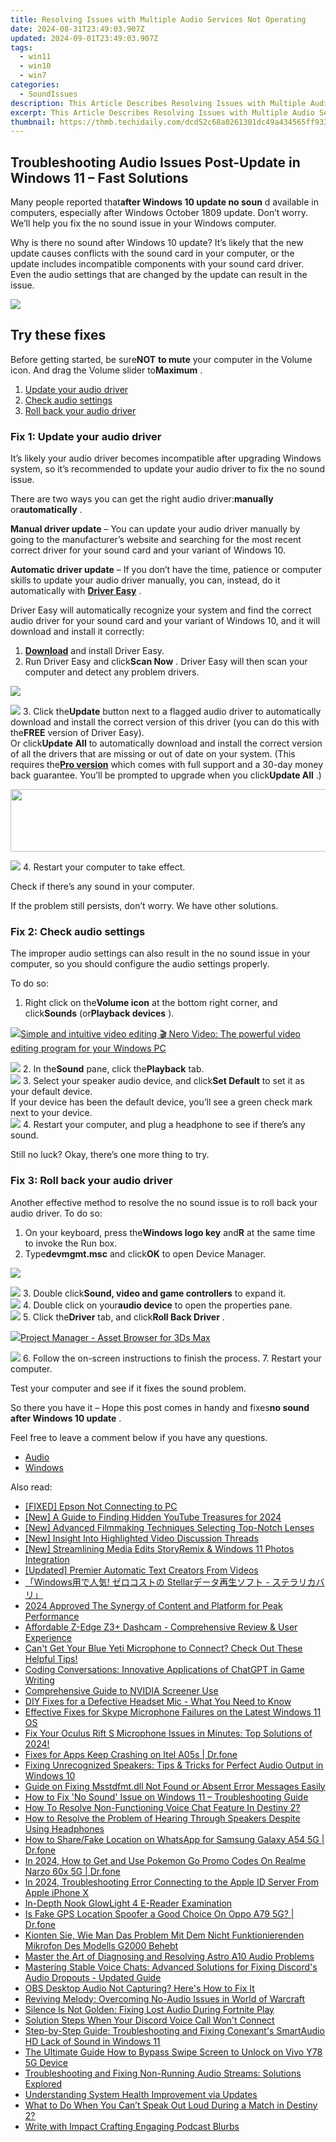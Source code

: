 ```yaml
---
title: Resolving Issues with Multiple Audio Services Not Operating
date: 2024-08-31T23:49:03.907Z
updated: 2024-09-01T23:49:03.907Z
tags:
  - win11
  - win10
  - win7
categories:
  - SoundIssues
description: This Article Describes Resolving Issues with Multiple Audio Services Not Operating
excerpt: This Article Describes Resolving Issues with Multiple Audio Services Not Operating
thumbnail: https://thmb.techidaily.com/dcd52c68a0261301dc49a434565ff933798115ab3a2be4caf338af3c874b626b.jpg
---
```


## Troubleshooting Audio Issues Post-Update in Windows 11 – Fast Solutions

Many people reported that**after Windows 10 update no soun** d available in computers, especially after Windows October 1809 update. Don’t worry. We’ll help you fix the no sound issue in your Windows computer.

 Why is there no sound after Windows 10 update? It’s likely that the new update causes conflicts with the sound card in your computer, or the update includes incompatible components with your sound card driver. Even the audio settings that are changed by the update can result in the issue.

<!-- affiliate ads begin -->
<a href="https://shop.mondly.com/affiliate.php?ACCOUNT=ATISTUDI&AFFILIATE=108875&PATH=https%3A%2F%2Fwww.mondly.com%3FAFFILIATE%3D108875%26RESOURCE%3D%2BEducational%2B970x90%2B"><img src="https://secure.avangate.com/images/merchant/69c418c33ec2e1a4267fa9bb77fa1428/educational-970x90.gif" border="0"></a>
<!-- affiliate ads end -->
## Try these fixes

 Before getting started, be sure**NOT** **to mute** your computer in the Volume icon. And drag the Volume slider to**Maximum** .

1. [Update your audio driver](https://tools.techidaily.com/drivereasy/download/)
2. [Check audio settings](https://tools.techidaily.com/drivereasy/download/)
3. [Roll back your audio driver](https://tools.techidaily.com/drivereasy/download/)

### Fix 1: Update your audio driver

 It’s likely your audio driver becomes incompatible after upgrading Windows system, so it’s recommended to update your audio driver to fix the no sound issue.

 There are two ways you can get the right audio driver:**manually** or**automatically** .

**Manual driver update** – You can update your audio driver manually by going to the manufacturer’s website and searching for the most recent correct driver for your sound card and your variant of Windows 10.

**Automatic driver update** – If you don’t have the time, patience or computer skills to update your audio driver manually, you can, instead, do it automatically with **[Driver Easy](https://tools.techidaily.com/drivereasy/download/)**  .

 Driver Easy will automatically recognize your system and find the correct audio driver for your sound card and your variant of Windows 10, and it will download and install it correctly:

1. [**Download**](https://tools.techidaily.com/drivereasy/download/) and install Driver Easy.
2. Run Driver Easy and click**Scan Now** . Driver Easy will then scan your computer and detect any problem drivers.  
<!-- affiliate ads begin -->
<a href="https://secure.2checkout.com/order/checkout.php?PRODS=3727260&QTY=1&AFFILIATE=108875&CART=1"><img src="http://www.aiseesoft.com/avangate/30p/banner.jpg" border="0"></a>
<!-- affiliate ads end -->
![](https://images.drivereasy.com/wp-content/uploads/2018/10/img_5bc72204e5e8f.jpg)
3. Click the**Update** button next to a flagged audio driver to automatically download and install the correct version of this driver (you can do this with the**FREE** version of Driver Easy).  
 Or click**Update** **All** to automatically download and install the correct version of all the drivers that are missing or out of date on your system. (This requires the[**Pro version**](https://tools.techidaily.com/drivereasy/download/) which comes with full support and a 30-day money back guarantee. You’ll be prompted to upgrade when you click**Update All** .)  
<!-- affiliate ads begin -->
<a href="https://imp.i110150.net/c/5597632/924299/11305" target="_top" id="924299"><img src="//a.impactradius-go.com/display-ad/11305-924299" border="0" alt="" width="520" height="100"/></a>
<!-- affiliate ads end -->
![](https://images.drivereasy.com/wp-content/uploads/2018/10/img_5bc72220f11f9.jpg)
4. Restart your computer to take effect.

Check if there’s any sound in your computer.

 If the problem still persists, don’t worry. We have other solutions.

### Fix 2: Check audio settings

 The improper audio settings can also result in the no sound issue in your computer, so you should configure the audio settings properly.

To do so:

1. Right click on the**Volume icon** at the bottom right corner, and click**Sounds** (or**Playback devices** ).  
<!-- affiliate ads begin -->
<a href="https://store.nero.com/order/checkout.php?PRODS=42296685&QTY=1&AFFILIATE=108875&CART=1"><img src="http://cdnwww.nero.com/nero-com-wAssets/img/banners/2022/video-pp/ScreenshotSlider/Nero-Video-Advanced-editing.JPG" border="0">Simple and intuitive video editing
🎬 Nero Video:
The powerful video editing program for your Windows PC</a>
<!-- affiliate ads end -->
![](https://images.drivereasy.com/wp-content/uploads/2018/02/img_5a962b29937b9.png)
2. In the**Sound** pane, click the**Playback** tab.  
![](https://images.drivereasy.com/wp-content/uploads/2018/10/img_5bc7201dbcc98.jpg)
3. Select your speaker audio device, and click**Set Default** to set it as your default device.  
 If your device has been the default device, you’ll see a green check mark next to your device.  
![](https://images.drivereasy.com/wp-content/uploads/2018/10/img_5bc72066a032c.jpg)
4. Restart your computer, and plug a headphone to see if there’s any sound.

Still no luck? Okay, there’s one more thing to try.

### Fix 3: Roll back your audio driver

 Another effective method to resolve the no sound issue is to roll back your audio driver. To do so:

1. On your keyboard, press the**Windows logo key** and**R** at the same time to invoke the Run box.
2. Type**devmgmt.msc** and click**OK** to open Device Manager.  
<!-- affiliate ads begin -->
<a href="https://secure.2checkout.com/order/checkout.php?PRODS=4729320&QTY=1&AFFILIATE=108875&CART=1"><img src="https://secure.avangate.com/images/merchant/f7f07e7dab09533bc71247a5b29a7373/products/2_iDeviceMessageBox.png" border="0"></a>
<!-- affiliate ads end -->
![](https://images.drivereasy.com/wp-content/uploads/2018/10/img_5bc721431cb33.jpg)
3. Double click**Sound, video and game controllers** to expand it.  
![](https://images.drivereasy.com/wp-content/uploads/2018/10/img_5bc72165a0e6f.jpg)
4. Double click on your**audio device** to open the properties pane.  
![](https://images.drivereasy.com/wp-content/uploads/2018/10/img_5bc7218e14fa5.jpg)
5. Click the**Driver** tab, and click**Roll Back Driver** .  
<!-- affiliate ads begin -->
<a href="https://secure.2checkout.com/order/checkout.php?PRODS=4709458&QTY=1&AFFILIATE=108875&CART=1"><img src="https://3d-kstudio.com/wp-content/uploads/2019/10/Project-Manager-version-3-1600x900-768x419.jpg" border="0">Project Manager - Asset Browser for 3Ds Max</a>
<!-- affiliate ads end -->
![](https://images.drivereasy.com/wp-content/uploads/2018/10/img_5bc721ba8a50e.jpg)
6. Follow the on-screen instructions to finish the process.
7. Restart your computer.

Test your computer and see if it fixes the sound problem.

 So there you have it – Hope this post comes in handy and fixes**no sound after Windows 10 update** .

Feel free to leave a comment below if you have any questions.

* [Audio](https://tools.techidaily.com/drivereasy/download/)
* [Windows](https://tools.techidaily.com/drivereasy/download/)

<ins class="adsbygoogle"
     style="display:block"
     data-ad-format="autorelaxed"
     data-ad-client="ca-pub-7571918770474297"
     data-ad-slot="1223367746"></ins>



<ins class="adsbygoogle"
     style="display:block"
     data-ad-client="ca-pub-7571918770474297"
     data-ad-slot="8358498916"
     data-ad-format="auto"
     data-full-width-responsive="true"></ins>

<span class="atpl-alsoreadstyle">Also read:</span>
<div><ul>
<li><a href="https://sound-issues.techidaily.com/fixed-epson-not-connecting-to-pc/"><u>[FIXED] Epson Not Connecting to PC</u></a></li>
<li><a href="https://youtube-blog.techidaily.com/-guide-to-finding-hidden-youtube-treasures-for-2024/"><u>[New] A Guide to Finding Hidden YouTube Treasures for 2024</u></a></li>
<li><a href="https://youtube-data.techidaily.com/dvanced-filmmaking-techniques-selecting-top-notch-lenses/"><u>[New] Advanced Filmmaking Techniques  Selecting Top-Notch Lenses</u></a></li>
<li><a href="https://facebook-video-share.techidaily.com/new-insight-into-highlighted-video-discussion-threads/"><u>[New] Insight Into Highlighted Video Discussion Threads</u></a></li>
<li><a href="https://some-guidance.techidaily.com/new-streamlining-media-edits-storyremix-and-windows-11-photos-integration/"><u>[New] Streamlining Media Edits  StoryRemix & Windows 11 Photos Integration</u></a></li>
<li><a href="https://youtube-blog.techidaily.com/ed-premier-automatic-text-creators-from-videos/"><u>[Updated] Premier Automatic Text Creators From Videos</u></a></li>
<li><a href="https://data-recovery.techidaily.com/1720600581354-windows-stellar/"><u>「Windows用で人気! ゼロコストの Stellarデータ再生ソフト - ステラリカバリ」</u></a></li>
<li><a href="https://article-helps.techidaily.com/2024-approved-the-synergy-of-content-and-platform-for-peak-performance/"><u>2024 Approved  The Synergy of Content and Platform for Peak Performance</u></a></li>
<li><a href="https://sound-issues.techidaily.com/affordable-z-edge-z3plus-dashcam-comprehensive-review-and-user-experience/"><u>Affordable Z-Edge Z3+ Dashcam - Comprehensive Review & User Experience</u></a></li>
<li><a href="https://sound-issues.techidaily.com/1723016333284-cant-get-your-blue-yeti-microphone-to-connect-check-out-these-helpful-tips/"><u>Can't Get Your Blue Yeti Microphone to Connect? Check Out These Helpful Tips!</u></a></li>
<li><a href="https://tech-savvy.techidaily.com/coding-conversations-innovative-applications-of-chatgpt-in-game-writing/"><u>Coding Conversations: Innovative Applications of ChatGPT in Game Writing</u></a></li>
<li><a href="https://visual-screen-recording.techidaily.com/comprehensive-guide-to-nvidia-screener-use/"><u>Comprehensive Guide to NVIDIA Screener Use</u></a></li>
<li><a href="https://sound-issues.techidaily.com/diy-fixes-for-a-defective-headset-mic-what-you-need-to-know/"><u>DIY Fixes for a Defective Headset Mic - What You Need to Know</u></a></li>
<li><a href="https://sound-issues.techidaily.com/effective-fixes-for-skype-microphone-failures-on-the-latest-windows-11-os/"><u>Effective Fixes for Skype Microphone Failures on the Latest Windows 11 OS</u></a></li>
<li><a href="https://sound-issues.techidaily.com/fix-your-oculus-rift-s-microphone-issues-in-minutes-top-solutions-of-2024/"><u>Fix Your Oculus Rift S Microphone Issues in Minutes: Top Solutions of 2024!</u></a></li>
<li><a href="https://howto.techidaily.com/fixes-for-apps-keep-crashing-on-itel-a05s-drfone-by-drfone-fix-android-problems-fix-android-problems/"><u>Fixes for Apps Keep Crashing on Itel A05s | Dr.fone</u></a></li>
<li><a href="https://sound-issues.techidaily.com/fixing-unrecognized-speakers-tips-and-tricks-for-perfect-audio-output-in-windows-10/"><u>Fixing Unrecognized Speakers: Tips & Tricks for Perfect Audio Output in Windows 10</u></a></li>
<li><a href="https://tech-recovery.techidaily.com/guide-on-fixing-msstdfmtdll-not-found-or-absent-error-messages-easily/"><u>Guide on Fixing Msstdfmt.dll Not Found or Absent Error Messages Easily</u></a></li>
<li><a href="https://sound-issues.techidaily.com/how-to-fix-no-sound-issue-on-windows-11-troubleshooting-guide/"><u>How to Fix 'No Sound' Issue on Windows 11 – Troubleshooting Guide</u></a></li>
<li><a href="https://sound-issues.techidaily.com/how-to-resolve-non-functioning-voice-chat-feature-in-destiny-2/"><u>How To Resolve Non-Functioning Voice Chat Feature In Destiny 2?</u></a></li>
<li><a href="https://sound-issues.techidaily.com/how-to-resolve-the-problem-of-hearing-through-speakers-despite-using-headphones/"><u>How to Resolve the Problem of Hearing Through Speakers Despite Using Headphones</u></a></li>
<li><a href="https://location-social.techidaily.com/how-to-sharefake-location-on-whatsapp-for-samsung-galaxy-a54-5g-drfone-by-drfone-virtual-android/"><u>How to Share/Fake Location on WhatsApp for Samsung Galaxy A54 5G | Dr.fone</u></a></li>
<li><a href="https://pokemon-go-android.techidaily.com/in-2024-how-to-get-and-use-pokemon-go-promo-codes-on-realme-narzo-60x-5g-drfone-by-drfone-virtual-android/"><u>In 2024, How to Get and Use Pokemon Go Promo Codes On Realme Narzo 60x 5G | Dr.fone</u></a></li>
<li><a href="https://apple-account.techidaily.com/in-2024-troubleshooting-error-connecting-to-the-apple-id-server-from-apple-iphone-x-by-drfone-ios/"><u>In 2024, Troubleshooting Error Connecting to the Apple ID Server From Apple iPhone X</u></a></li>
<li><a href="https://buynow-marvelous.techidaily.com/in-depth-nook-glowlight-4-e-reader-examination/"><u>In-Depth Nook GlowLight 4 E-Reader Examination</u></a></li>
<li><a href="https://phone-solutions.techidaily.com/is-fake-gps-location-spoofer-a-good-choice-on-oppo-a79-5g-drfone-by-drfone-virtual-android/"><u>Is Fake GPS Location Spoofer a Good Choice On Oppo A79 5G? | Dr.fone</u></a></li>
<li><a href="https://sound-issues.techidaily.com/kionten-sie-wie-man-das-problem-mit-dem-nicht-funktionierenden-mikrofon-des-modells-g2000-behebt/"><u>Kionten Sie, Wie Man Das Problem Mit Dem Nicht Funktionierenden Mikrofon Des Modells G2000 Behebt</u></a></li>
<li><a href="https://sound-issues.techidaily.com/master-the-art-of-diagnosing-and-resolving-astro-a10-audio-problems/"><u>Master the Art of Diagnosing and Resolving Astro A10 Audio Problems</u></a></li>
<li><a href="https://sound-issues.techidaily.com/mastering-stable-voice-chats-advanced-solutions-for-fixing-discords-audio-dropouts-updated-guide/"><u>Mastering Stable Voice Chats: Advanced Solutions for Fixing Discord's Audio Dropouts - Updated Guide</u></a></li>
<li><a href="https://sound-issues.techidaily.com/1723015784354-obs-desktop-audio-not-capturing-heres-how-to-fix-it/"><u>OBS Desktop Audio Not Capturing? Here's How to Fix It</u></a></li>
<li><a href="https://sound-issues.techidaily.com/reviving-melody-overcoming-no-audio-issues-in-world-of-warcraft/"><u>Reviving Melody: Overcoming No-Audio Issues in World of Warcraft</u></a></li>
<li><a href="https://sound-issues.techidaily.com/silence-is-not-golden-fixing-lost-audio-during-fortnite-play/"><u>Silence Is Not Golden: Fixing Lost Audio During Fortnite Play</u></a></li>
<li><a href="https://sound-issues.techidaily.com/solution-steps-when-your-discord-voice-call-wont-connect/"><u>Solution Steps When Your Discord Voice Call Won't Connect</u></a></li>
<li><a href="https://sound-issues.techidaily.com/step-by-step-guide-troubleshooting-and-fixing-conexants-smartaudio-hd-lack-of-sound-in-windows-11/"><u>Step-by-Step Guide: Troubleshooting and Fixing Conexant's SmartAudio HD Lack of Sound in Windows 11</u></a></li>
<li><a href="https://android-unlock.techidaily.com/the-ultimate-guide-how-to-bypass-swipe-screen-to-unlock-on-vivo-y78-5g-device-by-drfone-android/"><u>The Ultimate Guide How to Bypass Swipe Screen to Unlock on Vivo Y78 5G Device</u></a></li>
<li><a href="https://sound-issues.techidaily.com/troubleshooting-and-fixing-non-running-audio-streams-solutions-explored/"><u>Troubleshooting and Fixing Non-Running Audio Streams: Solutions Explored</u></a></li>
<li><a href="https://win11.techidaily.com/understanding-system-health-improvement-via-updates/"><u>Understanding System Health Improvement via Updates</u></a></li>
<li><a href="https://sound-issues.techidaily.com/what-to-do-when-you-cant-speak-out-loud-during-a-match-in-destiny-2/"><u>What to Do When You Can’t Speak Out Loud During a Match in Destiny 2?</u></a></li>
<li><a href="https://extra-resources.techidaily.com/write-with-impact-crafting-engaging-podcast-blurbs/"><u>Write with Impact  Crafting Engaging Podcast Blurbs</u></a></li>
</ul></div>
